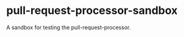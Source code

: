 pull-request-processor-sandbox
==============================

A sandbox for testing the pull-request-processor.
